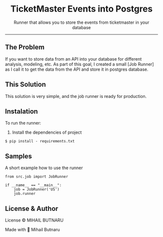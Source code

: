 <div align="center">
<h1> TicketMaster Events into Postgres </h1>
<p1>Runner that allows you to store the events from ticketmaster in your database</p1>
</div>
<hr/>

## The Problem

If you want to store data from an API into your database for different analysis, modeling, etc. As part of this
goal, I created a small [Job Runner] as I call it to get the data from the API and store it in postgres database.

## This Solution
This solution is very simple, and the job runner is ready for production.

## Instalation
To run the runner:

1. Install the dependencies of project
```
$ pip install - requirements.txt
```

## Samples
A short example how to use the runner
```
from src.job import JobRunner

if __name__ == "__main__":
    job = JobRunner('US')
    job.runner
```

## License & Author
License © MIHAIL BUTNARU

Made with 💖 Mihail Butnaru
